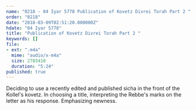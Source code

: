 ```yaml
---
name: "0218 - 04 Iyar 5778 Publication of Kovetz Divrei Torah Part 2 "
order: "0218"
date: "2018-03-09T02:51:20.000000Z"
hdate: "04 Iyar 5778"
title: "Publication of Kovetz Divrei Torah Part 2 "
keywords: []
file:
- ext: ".m4a"
  mime: "audio/x-m4a"
  size: 2703410
  duration: "5:24"
published: true
---
```

Deciding to use a recently edited and published sicha in the front of the Kollel's kovetz. In choosing a title, interpreting the Rebbe's marks on the letter as his response. Emphasizing newness.

